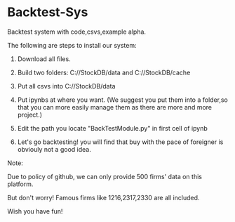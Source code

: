 # Backtest-Sys
Backtest system with code,csvs,example alpha.

The following are steps to install our system:

1. Download all files.

2. Build two folders: C://StockDB/data and C://StockDB/cache

3. Put all csvs into C://StockDB/data

4. Put ipynbs at where you want. (We suggest you put them into a folder,so that you can more easily manage them as there are more and more project.)

5. Edit the path you locate "BackTestModule.py" in first cell of ipynb

6. Let's go backtesting! you will find that buy with the pace of foreigner is obviouly not a good idea.


Note: 

Due to policy of github, we can only provide 500 firms' data on this platform. 

But don't worry! Famous firms like 1216,2317,2330 are all included. 

Wish you have fun!


